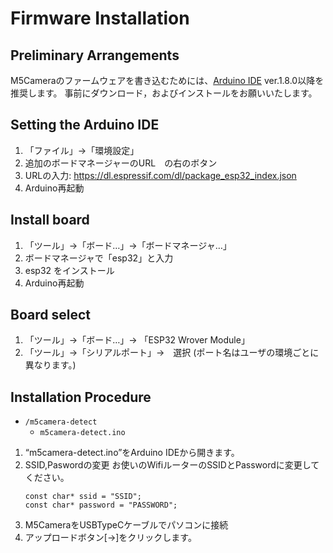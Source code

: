 # Firmware Installation

## Preliminary Arrangements

M5Cameraのファームウェアを書き込むためには、[Arduino IDE](https://www.arduino.cc/en/Main/Software) ver.1.8.0以降を推奨します。
事前にダウンロード，およびインストールをお願いいたします。

## Setting the Arduino IDE

1. 「ファイル」→「環境設定」
2. 追加のボードマネージャーのURL　の右のボタン
3. URLの入力: https://dl.espressif.com/dl/package_esp32_index.json
4. Arduino再起動

## Install board

1. 「ツール」→「ボード…」→「ボードマネージャ…」
2. ボードマネージャで「esp32」と入力
3. esp32 をインストール
4. Arduino再起動

## Board select

1. 「ツール」→「ボード…」→ 「ESP32 Wrover Module」
2. 「ツール」→「シリアルポート」→　選択  (ポート名はユーザの環境ごとに異なります。)

## Installation Procedure

- `/m5camera-detect`
    - `m5camera-detect.ino`

1. “m5camera-detect.ino”をArduino IDEから開きます。
1. SSID,Paswordの変更
    お使いのWifiルーターのSSIDとPasswordに変更してください。
    ```
    const char* ssid = "SSID";
    const char* password = "PASSWORD";
    ```
2. M5CameraをUSBTypeCケーブルでパソコンに接続
3. アップロードボタン[→]をクリックします。